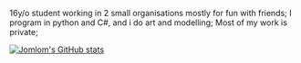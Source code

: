 16y/o student working in 2 small organisations mostly for fun with friends;
I program in python and C#, and i do art and modelling;
Most of my work is private;

[![Jomlom's GitHub stats](https://github-readme-stats.vercel.app/api?username=Jomlom&count_private=true&theme=dark)](https://github.com/anuraghazra/github-readme-stats)
